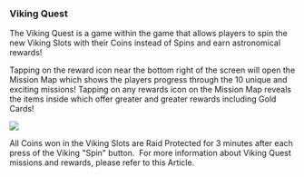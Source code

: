 ### Viking Quest 
The Viking Quest is a game within the game that allows players to spin the new Viking Slots with their Coins instead of Spins and earn astronomical rewards!

Tapping on the reward icon near the bottom right of the screen will open the Mission Map which shows the players progress through the 10 unique and exciting missions!
Tapping on any rewards icon on the Mission Map reveals the items inside which offer greater and greater rewards including Gold Cards! 

![](https://moonactive.zendesk.com/hc/article_attachments/360006187440/VQ_Map_-_Vague.png)

All Coins won in the Viking Slots are Raid Protected for 3 minutes after each press of the Viking "Spin" button. 
For more information about Viking Quest missions and rewards, please refer to this Article.



 
 
